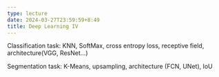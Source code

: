 ```yaml
---
type: lecture
date: 2024-03-27T23:59:59+8:49
title: Deep Learning IV
---
```

Classification task: KNN, SoftMax, cross entropy loss, receptive field, architecture(VGG, ResNet...)

Segmentation task: K-Means, upsampling, architecture (FCN, UNet), IoU



